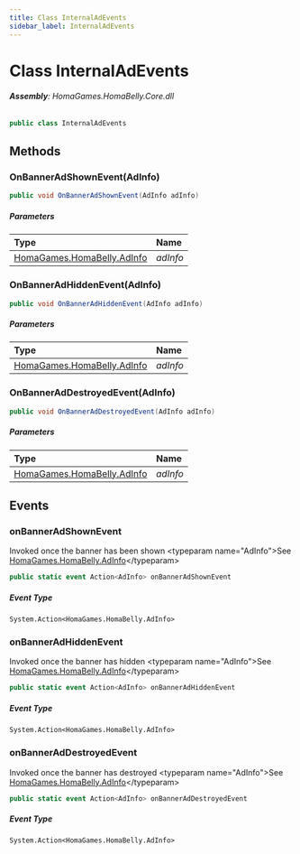 ```yaml
---
title: Class InternalAdEvents
sidebar_label: InternalAdEvents
---
```

# Class InternalAdEvents


###### **Assembly**: HomaGames.HomaBelly.Core.dll

```csharp title="Declaration"
public class InternalAdEvents
```
## Methods
### OnBannerAdShownEvent(AdInfo)


```csharp title="Declaration"
public void OnBannerAdShownEvent(AdInfo adInfo)
```

##### Parameters

| Type | Name |
|:--- |:--- |
| [HomaGames.HomaBelly.AdInfo](../HomaGames.HomaBelly/AdInfo) | *adInfo* |

### OnBannerAdHiddenEvent(AdInfo)


```csharp title="Declaration"
public void OnBannerAdHiddenEvent(AdInfo adInfo)
```

##### Parameters

| Type | Name |
|:--- |:--- |
| [HomaGames.HomaBelly.AdInfo](../HomaGames.HomaBelly/AdInfo) | *adInfo* |

### OnBannerAdDestroyedEvent(AdInfo)


```csharp title="Declaration"
public void OnBannerAdDestroyedEvent(AdInfo adInfo)
```

##### Parameters

| Type | Name |
|:--- |:--- |
| [HomaGames.HomaBelly.AdInfo](../HomaGames.HomaBelly/AdInfo) | *adInfo* |

## Events
### onBannerAdShownEvent
Invoked once the banner has been shown
&lt;typeparam name="AdInfo"&gt;See [HomaGames.HomaBelly.AdInfo](../HomaGames.HomaBelly/AdInfo)&lt;/typeparam&gt;

```csharp title="Declaration"
public static event Action<AdInfo> onBannerAdShownEvent
```
##### Event Type
`System.Action<HomaGames.HomaBelly.AdInfo>`
### onBannerAdHiddenEvent
Invoked once the banner has hidden
&lt;typeparam name="AdInfo"&gt;See [HomaGames.HomaBelly.AdInfo](../HomaGames.HomaBelly/AdInfo)&lt;/typeparam&gt;

```csharp title="Declaration"
public static event Action<AdInfo> onBannerAdHiddenEvent
```
##### Event Type
`System.Action<HomaGames.HomaBelly.AdInfo>`
### onBannerAdDestroyedEvent
Invoked once the banner has destroyed
&lt;typeparam name="AdInfo"&gt;See [HomaGames.HomaBelly.AdInfo](../HomaGames.HomaBelly/AdInfo)&lt;/typeparam&gt;

```csharp title="Declaration"
public static event Action<AdInfo> onBannerAdDestroyedEvent
```
##### Event Type
`System.Action<HomaGames.HomaBelly.AdInfo>`
